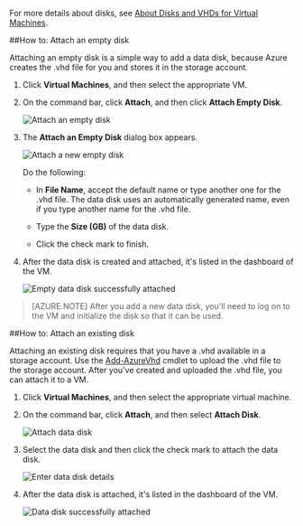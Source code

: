 
For more details about disks, see [About Disks and VHDs for Virtual Machines](../articles/virtual-machines-disks-vhds.md).

##<a id="attachempty"></a>How to: Attach an empty disk

Attaching an empty disk is a simple way to add a data disk, because Azure creates the .vhd file for you and stores it in the storage account.

1. Click **Virtual Machines**, and then select the appropriate VM.

2. On the command bar, click **Attach**, and then click **Attach Empty Disk**.


	![Attach an empty disk](./media/howto-attach-disk-window-linux/AttachEmptyDisk.png)

3.	The **Attach an Empty Disk** dialog box appears.


	![Attach a new empty disk](./media/howto-attach-disk-window-linux/AttachEmptyDetail.png)


	Do the following:

	- In **File Name**, accept the default name or type another one for the .vhd file. The data disk uses an automatically generated name, even if you type another name for the .vhd file.

	- Type the **Size (GB)** of the data disk.

	- Click the check mark to finish.

4.	After the data disk is created and attached, it's listed in the dashboard of the VM.

	![Empty data disk successfully attached](./media/howto-attach-disk-window-linux/AttachEmptySuccess.png)
	
> [AZURE.NOTE]
> After you add a new data disk, you'll need to log on to the VM and initialize the disk so that it can be used. 

##<a id="attachexisting"></a>How to: Attach an existing disk

Attaching an existing disk requires that you have a .vhd available in a storage account. Use the [Add-AzureVhd](https://msdn.microsoft.com/library/azure/dn495173.aspx) cmdlet to upload the .vhd file to the storage account. After you've created and uploaded the .vhd file, you can attach it to a VM.

1. Click **Virtual Machines**, and then select the appropriate virtual machine.

2. On the command bar, click **Attach**, and then select **Attach Disk**.


	![Attach data disk](./media/howto-attach-disk-window-linux/AttachExistingDisk.png)


3. Select the data disk and then click the check mark to attach the data disk.

	![Enter data disk details](./media/howto-attach-disk-window-linux/AttachExistingDetail.png)

4.	After the data disk is attached, it's listed in the dashboard of the VM.


	![Data disk successfully attached](./media/howto-attach-disk-window-linux/AttachExistingSuccess.png)


